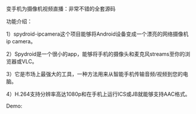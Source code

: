 变手机为摄像机视频直播：非常不错的全套源码 

功能介绍： 

1）spydroid-ipcamera这个项目能够将Android设备变成一个漂亮的网络摄像机 ip camera。 

2）Spydroid是一个很小的app，能够将手机的摄像头和麦克风streams至你的浏览器或VLC。 

3）它是市场上最强大的工具，一种方法用来从智能手机传输音频/视频到您的电脑。 

4）H.264支持分辨率高达1080p和在手机上运行ICS或JB就能够支持AAC格式。 


Demo: 





